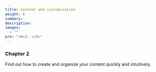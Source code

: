 ```yaml
---
title: Content and customization
weight: 6
summary:
description: 
images: 
  - ""
pre: "<b>2. </b>"
---
```


### Chapter 2

Find out how to create and organize your content quickly and intuitively.